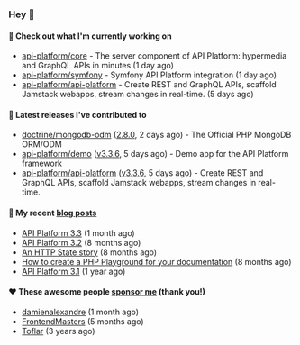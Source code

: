 ### Hey 👋

#### 👷 Check out what I'm currently working on

- [api-platform/core](https://github.com/api-platform/core) - The server component of API Platform: hypermedia and GraphQL APIs in minutes (1 day ago)
- [api-platform/symfony](https://github.com/api-platform/symfony) - Symfony API Platform integration (1 day ago)
- [api-platform/api-platform](https://github.com/api-platform/api-platform) - Create REST and GraphQL APIs, scaffold Jamstack webapps, stream changes in real-time. (5 days ago)

#### 🔭 Latest releases I've contributed to

- [doctrine/mongodb-odm](https://github.com/doctrine/mongodb-odm) ([2.8.0](https://github.com/doctrine/mongodb-odm/releases/tag/2.8.0), 2 days ago) - The Official PHP MongoDB ORM/ODM
- [api-platform/demo](https://github.com/api-platform/demo) ([v3.3.6](https://github.com/api-platform/demo/releases/tag/v3.3.6), 5 days ago) - Demo app for the API Platform framework
- [api-platform/api-platform](https://github.com/api-platform/api-platform) ([v3.3.6](https://github.com/api-platform/api-platform/releases/tag/v3.3.6), 5 days ago) - Create REST and GraphQL APIs, scaffold Jamstack webapps, stream changes in real-time.

#### 📜 My recent [blog posts](https://soyuka.me)

- [API Platform 3.3](https://soyuka.me/api-platform-3.3/) (1 month ago)
- [API Platform 3.2](https://soyuka.me/api-platform-3.2/) (8 months ago)
- [An HTTP State story](https://soyuka.me/http-state-story/) (8 months ago)
- [How to create a PHP Playground for your documentation](https://soyuka.me/how-to-create-a-php-playground-for-your-documentation/) (8 months ago)
- [API Platform 3.1](https://soyuka.me/api-platform-3.1-whats-new/) (1 year ago)

#### ❤️ These awesome people [sponsor me](https://github.com/sponsors/soyuka) (thank you!)

- [damienalexandre](https://github.com/damienalexandre) (1 month ago)
- [FrontendMasters](https://github.com/FrontendMasters) (5 months ago)
- [Toflar](https://github.com/Toflar) (3 years ago)
